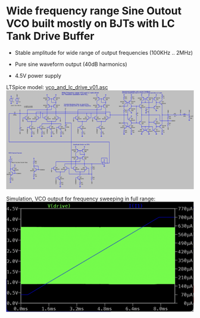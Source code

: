 Wide frequency range Sine Outout VCO built mostly on BJTs with LC Tank Drive Buffer
===================================================================================

- Stable amplitude for wide range of output frequencies (100KHz .. 2MHz)

- Pure sine waveform output (40dB harmonics)

- 4.5V power supply

LTSpice model: [vco_and_lc_drive_v01.asc](vco_and_lc_drive_v01.asc)
![Spice model](images/vco_and_drive_ltspice_model.png)

Simulation, VCO output for frequency sweeping in full range: ![Simulation results](images/vco_drive_output_sim_result_waveform.png)
